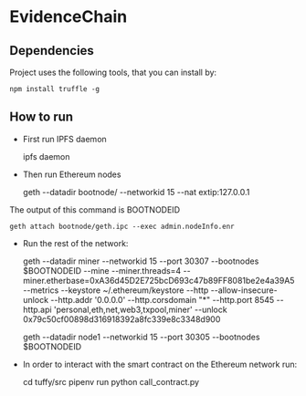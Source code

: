 # EvidenceChain

## Dependencies

Project uses the following tools, that you can install by:

	npm install truffle -g

## How to run

- First run IPFS daemon

	ipfs daemon

- Then run Ethereum nodes

	geth --datadir bootnode/ --networkid 15 --nat extip:127.0.0.1

The output of this command is BOOTNODEID

	geth attach bootnode/geth.ipc --exec admin.nodeInfo.enr

- Run the rest of the network:

	geth --datadir miner --networkid 15 --port 30307 --bootnodes $BOOTNODEID --mine --miner.threads=4 --miner.etherbase=0xA36d45D2E725bcD693c47b89FF8081be2e4a39A5 --metrics --keystore ~/.ethereum/keystore --http --allow-insecure-unlock --http.addr '0.0.0.0' --http.corsdomain "*" --http.port 8545 --http.api 'personal,eth,net,web3,txpool,miner' --unlock 0x79c50cf00898d316918392a8fc339e8c3348d900

	geth --datadir node1 --networkid 15 --port 30305 --bootnodes $BOOTNODEID

- In order to interact with the smart contract on the Ethereum network run:

	cd tuffy/src
	pipenv run python call_contract.py
